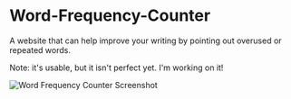 # Word-Frequency-Counter
A website that can help improve your writing by pointing out overused or repeated words.

Note: it's usable, but it isn't perfect yet. I'm working on it!

![Word Frequency Counter Screenshot](https://user-images.githubusercontent.com/47066511/106513194-9eff2b80-64a0-11eb-90d1-c6a6227b2fd0.png)

